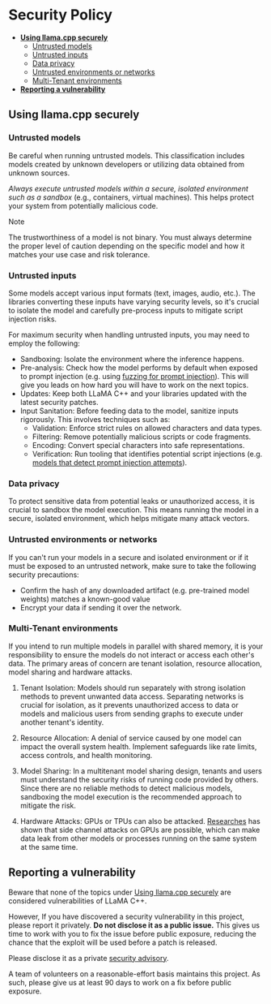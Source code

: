 # Security Policy

 - [**Using llama.cpp securely**](#using-llamacpp-securely)
   - [Untrusted models](#untrusted-models)
   - [Untrusted inputs](#untrusted-inputs)
   - [Data privacy](#data-privacy)
   - [Untrusted environments or networks](#untrusted-environments-or-networks)
   - [Multi-Tenant environments](#multi-tenant-environments)
 - [**Reporting a vulnerability**](#reporting-a-vulnerability)

## Using llama.cpp securely

### Untrusted models
Be careful when running untrusted models. This classification includes models created by unknown developers or utilizing data obtained from unknown sources.

*Always execute untrusted models within a secure, isolated environment such as a sandbox* (e.g., containers, virtual machines). This helps protect your system from potentially malicious code.

> [!NOTE]
> The trustworthiness of a model is not binary. You must always determine the proper level of caution depending on the specific model and how it matches your use case and risk tolerance.

### Untrusted inputs

Some models accept various input formats (text, images, audio, etc.). The libraries converting these inputs have varying security levels, so it's crucial to isolate the model and carefully pre-process inputs to mitigate script injection risks.

For maximum security when handling untrusted inputs, you may need to employ the following:

* Sandboxing: Isolate the environment where the inference happens.
* Pre-analysis: Check how the model performs by default when exposed to prompt injection (e.g. using [fuzzing for prompt injection](https://github.com/FonduAI/awesome-prompt-injection?tab=readme-ov-file#tools)). This will give you leads on how hard you will have to work on the next topics.
* Updates: Keep both LLaMA C++ and your libraries updated with the latest security patches.
* Input Sanitation: Before feeding data to the model, sanitize inputs rigorously. This involves techniques such as:
    * Validation: Enforce strict rules on allowed characters and data types.
    * Filtering: Remove potentially malicious scripts or code fragments.
    * Encoding: Convert special characters into safe representations.
    * Verification: Run tooling that identifies potential script injections (e.g. [models that detect prompt injection attempts](https://python.langchain.com/docs/guides/safety/hugging_face_prompt_injection)).

### Data privacy

To protect sensitive data from potential leaks or unauthorized access, it is crucial to sandbox the model execution. This means running the model in a secure, isolated environment, which helps mitigate many attack vectors.

### Untrusted environments or networks

If you can't run your models in a secure and isolated environment or if it must be exposed to an untrusted network, make sure to take the following security precautions:
* Confirm the hash of any downloaded artifact (e.g. pre-trained model weights) matches a known-good value
* Encrypt your data if sending it over the network.

### Multi-Tenant environments

If you intend to run multiple models in parallel with shared memory, it is your responsibility to ensure the models do not interact or access each other's data. The primary areas of concern are tenant isolation, resource allocation, model sharing and hardware attacks.

1. Tenant Isolation: Models should run separately with strong isolation methods to prevent unwanted data access. Separating networks is crucial for isolation, as it prevents unauthorized access to data or models and malicious users from sending graphs to execute under another tenant's identity.

1. Resource Allocation: A denial of service caused by one model can impact the overall system health. Implement safeguards like rate limits, access controls, and health monitoring.

1. Model Sharing: In a multitenant model sharing design, tenants and users must understand the security risks of running code provided by others. Since there are no reliable methods to detect malicious models, sandboxing the model execution is the recommended approach to mitigate the risk.

1. Hardware Attacks: GPUs or TPUs can also be attacked. [Researches](https://scholar.google.com/scholar?q=gpu+side+channel) has shown that side channel attacks on GPUs are possible, which can make data leak from other models or processes running on the same system at the same time.

## Reporting a vulnerability

Beware that none of the topics under [Using llama.cpp securely](#using-llamacpp-securely) are considered vulnerabilities of LLaMA C++.

<!-- normal version -->
However, If you have discovered a security vulnerability in this project, please report it privately. **Do not disclose it as a public issue.** This gives us time to work with you to fix the issue before public exposure, reducing the chance that the exploit will be used before a patch is released.

Please disclose it as a private [security advisory](https://github.com/ggerganov/llama.cpp/security/advisories/new).

A team of volunteers on a reasonable-effort basis maintains this project. As such, please give us at least 90 days to work on a fix before public exposure.
